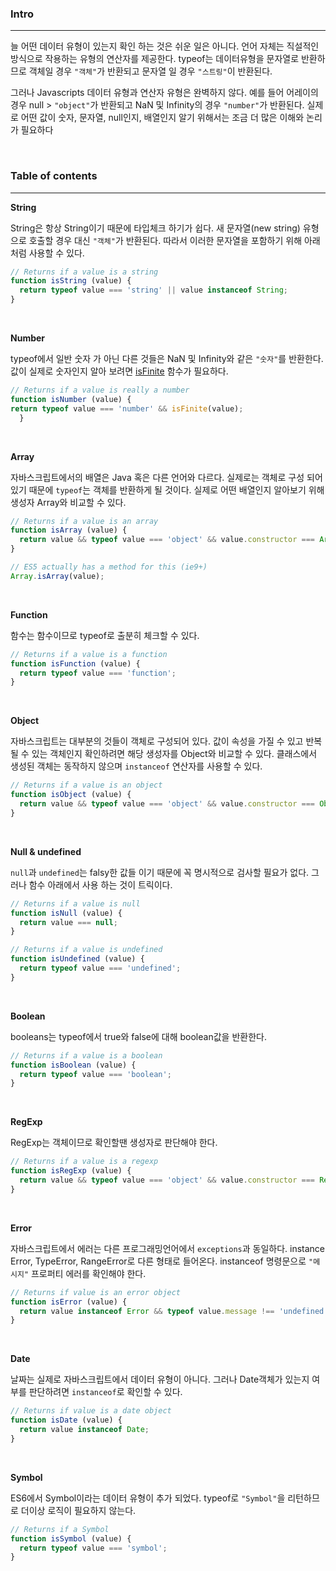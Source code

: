 ### Intro
---

늘 어떤 데이터 유형이 있는지 확인 하는 것은 쉬운 일은 아니다. 언어 자체는 직설적인 방식으로 작용하는 유형의 연산자를 제공한다.
typeof는 데이터유형을 문자열로 반환하므로 객체일 경우 `"객체"`가 반환되고 문자열 일 경우 `"스트링"`이 반환된다.

그러나 Javascripts 데이터 유형과 연산자 유형은 완벽하지 않다. 예를 들어 어레이의 경우 null > `"object"`가 반환되고 NaN 및 Infinity의 경우 `"number"`가 반환된다. 실제로 어떤 값이 숫자, 문자열, null인지, 배열인지 알기 위해서는 조금 더 많은 이해와 논리가 필요하다

<br>

### Table of contents
---

**String**

String은 항상 String이기 때문에 타입체크 하기가 쉽다. 새 문자열(new string) 유형으로 호출할 경우 대신 `"객체"`가 반환된다. 따라서 이러한 문자열을 포함하기 위해 아래처럼 사용할 수 있다.

```js
// Returns if a value is a string
function isString (value) {
  return typeof value === 'string' || value instanceof String;
}
```

<br>

**Number**

typeof에서 일반 숫자 가 아닌 다른 것들은 NaN 및 Infinity와 같은 `"숫자"`를 반환한다. 값이 실제로 숫자인지 알아 보려면 [isFinite](https://developer.mozilla.org/ko/docs/Web/JavaScript/Reference/Global_Objects/isFinite) 함수가 필요하다.


```js
// Returns if a value is really a number
function isNumber (value) {
return typeof value === 'number' && isFinite(value);
  }
```

<br>

**Array**

자바스크립트에서의 배열은 Java 혹은 다른 언어와 다르다. 실제로는 객체로 구성 되어있기 때문에 `typeof`는 객체를 반환하게 될 것이다. 실제로 어떤 배열인지 알아보기 위해 생성자 Array와 비교할 수 있다.

```js
// Returns if a value is an array
function isArray (value) {
  return value && typeof value === 'object' && value.constructor === Array;
}

// ES5 actually has a method for this (ie9+)
Array.isArray(value);
```

<br>

**Function**

함수는 함수이므로 typeof로 출분히 체크할 수 있다.

```js
// Returns if a value is a function
function isFunction (value) {
  return typeof value === 'function';
}
```

<br>

**Object**

자바스크립트는 대부분의 것들이 객체로 구성되어 있다. 값이 속성을 가질 수 있고 반복 될 수 있는 객체인지 확인하려면 해당 생성자를 Object와 비교할 수 있다. 클래스에서 생성된 객체는 동작하지 않으며 `instanceof` 연산자를 사용할 수 있다.

```js
// Returns if a value is an object
function isObject (value) {
  return value && typeof value === 'object' && value.constructor === Object;
}
```

<br>

**Null & undefined**

`null`과 `undefined`는 falsy한 값들 이기 때문에 꼭 명시적으로 검사할 필요가 없다. 그러나 함수 아래에서 사용 하는 것이 트릭이다.

```js
// Returns if a value is null
function isNull (value) {
  return value === null;
}

// Returns if a value is undefined
function isUndefined (value) {
  return typeof value === 'undefined';
}
```

<br>

**Boolean**

booleans는 typeof에서 true와 false에 대해 boolean값을 반환한다.

```js
// Returns if a value is a boolean
function isBoolean (value) {
  return typeof value === 'boolean';
}
```

<br>

**RegExp**

RegExp는 객체이므로 확인할땐 생성자로 판단해야 한다.

```js
// Returns if a value is a regexp
function isRegExp (value) {
  return value && typeof value === 'object' && value.constructor === RegExp;
}
```

<br>

**Error**

자바스크립트에서 에러는 다른 프로그래밍언어에서 `exceptions`과 동일하다. instance Error, TypeError, RangeError로 다른 형태로 들어온다. instanceof 명령문으로 `"메시지"` 프로퍼티 에러를 확인해야 한다.


```js
// Returns if value is an error object
function isError (value) {
  return value instanceof Error && typeof value.message !== 'undefined';
}
```

<br>

**Date**

날짜는 실제로 자바스크립트에서 데이터 유형이 아니다. 그러나 Date객체가 있는지 여부를 판단하려면 `instanceof`로 확인할 수 있다.

```js
// Returns if value is a date object
function isDate (value) {
  return value instanceof Date;
}
```

<br>

**Symbol**

ES6에서 Symbol이라는 데이터 유형이 추가 되었다. typeof로 `"Symbol"`을 리턴하므로 더이상 로직이 필요하지 않는다.

```js
// Returns if a Symbol
function isSymbol (value) {
  return typeof value === 'symbol';
}
```